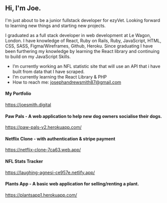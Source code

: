 ## Hi, I'm Joe.

I'm just about to be a junior fullstack developer for ezyVet. Looking forward to learning new things and starting new projects.

I graduated as a full stack developer in web development at Le Wagon, London. I have knowledge of React, Ruby on Rails, Ruby, JavaScript, HTML, CSS, SASS, Figma/Wireframes, Github, Heroku. Since graduating I have been furthering my knowledge by learning the React library and continuing to build on my JavaScript Skills.

- I’m currently working an NFL statistic site that will use an API that i have built from data that I have scraped.
- I’m currently learning the React Library & PHP
- How to reach me: josephandrewsmith87@gmail.com

#### My Portfolio
https://joesmith.digital

#### Paw Pals - A web application to help new dog owners socialise their dogs.
https://paw-pals-v2.herokuapp.com/

#### Netflix Clone - with authentication & stripe payment
https://netflix-clone-7ca63.web.app/

#### NFL Stats Tracker
https://laughing-agnesi-ce957e.netlify.app/

#### Plants App - A basic web application for selling/renting a plant.
https://plantsapp1.herokuapp.com/
